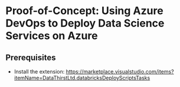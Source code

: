 # Proof-of-Concept: Using Azure DevOps to Deploy Data Science Services on Azure

## Prerequisites

- Install the extension: https://marketplace.visualstudio.com/items?itemName=DataThirstLtd.databricksDeployScriptsTasks
